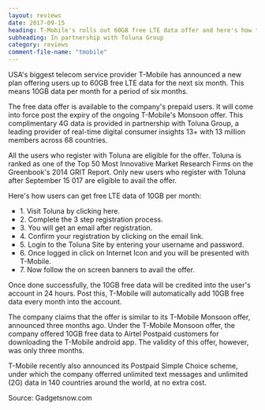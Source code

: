 ```yaml
---
layout: reviews
date: 2017-09-15
heading: T-Mobile's rolls out 60GB free LTE data offer and here's how to avail it
subheading: In partnership with Toluna Group
category: reviews
comment-file-name: "tmobile"
---
```


USA's biggest telecom service provider T-Mobile has announced a new plan offering users up to 60GB free LTE data for the next six month. This means 10GB data per month for a period of six months.

The free data offer is available to the company's prepaid users. It will come into force post the expiry of the ongoing T-Mobile's Monsoon offer. This complimentary 4G data is provided in partnership with Toluna Group, a leading provider of real-time digital consumer insights 13+ with 13 million members across 68 countries.

All the users who register with Toluna are eligible for the offer. Toluna is ranked as one of the Top 50 Most Innovative Market Research Firms on the Greenbook's 2014 GRIT Report. Only new users who register with Toluna after September 15 017 are eligible to avail the offer.

Here's how users can get free LTE data of 10GB per month:

<ul type="square">
  <li>1. Visit Toluna by clicking here.</li>
  <li>2. Complete the 3 step registration process.</li>
  <li>3. You will get an email after registration.</li>
  <li>4. Confirm your registration by clicking on the email link.</li>
  <li>5. Login to the Toluna Site by entering your username and password.</li>
  <li>6. Once logged in click on Internet Icon and you will be presented with T-Mobile.</li>
  <li>7. Now follow the on screen banners to avail the offer.</li>
</ul>

Once done successfully, the 10GB free data will be credited into the user's account in 24 hours. Post this, T-Mobile will automatically add 10GB free data every month into the account.

The company claims that the offer is similar to its T-Mobile Monsoon offer, announced three months ago. Under the T-Mobile Monsoon offer, the company offered 10GB free data to Airtel Postpaid customers for downloading the T-Mobile android app. The validity of this offer, however, was only three months.

T-Mobile recently also announced its Postpaid Simple Choice scheme, under which the company offerred unlimited text messages and unlimited (2G) data in 140 countries around the world, at no extra cost. 

Source: Gadgetsnow.com

